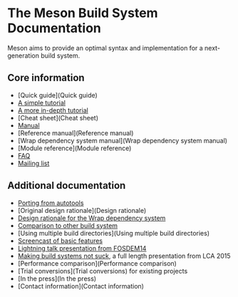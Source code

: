 # The Meson Build System Documentation

Meson aims to provide an optimal syntax and implementation for a next-generation build system.

## Core information

* [Quick guide](Quick guide)
* [A simple tutorial](Tutorial)
* [A more in-depth tutorial](IndepthTutorial)
* [Cheat sheet](Cheat sheet)
* [Manual](Manual)
* [Reference manual](Reference manual)
* [Wrap dependency system manual](Wrap dependency system manual)
* [Module reference](Module reference)
* [FAQ](FAQ)
* [Mailing list](https://groups.google.com/forum/#!forum/mesonbuild)

## Additional documentation

* [Porting from autotools](Porting-from-autotools)
* [Original design rationale](Design rationale)
* [Design rationale for the Wrap dependency system](https://groups.google.com/forum/#!topic/mesonbuild/DliVv-mjOTk)
* [Comparison to other build system](Comparisons)
* [Using multiple build directories](Using multiple build directories)
* [Screencast of basic features](http://www.youtube.com/watch?v=rzLta78Jbi8)
* [Lightning talk presentation from FOSDEM14](http://video.fosdem.org/2014/H2215_Ferrer/Sunday/Introducing_the_Meson_build_system.webm)
* [Making build systems not suck](https://www.youtube.com/watch?v=KPi0AuVpxLI), a full length presentation from LCA 2015
* [Performance comparison](Performance comparison)
* [Trial conversions](Trial conversions) for existing projects
* [In the press](In the press)
* [Contact information](Contact information)

